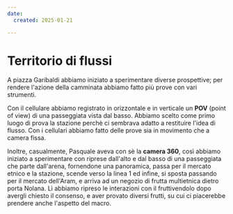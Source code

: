 ```yaml
---
date:
  created: 2025-01-21

---
```


# Territorio di flussi
A piazza Garibaldi abbiamo iniziato a sperimentare diverse prospettive; per rendere l'azione della camminata abbiamo fatto più prove con vari strumenti. 

Con il cellulare abbiamo registrato in orizzontale e in verticale un **POV** (point of view) di una passeggiata vista dal basso. Abbiamo scelto come primo luogo di prova la stazione perchè ci sembrava adatto a restituire l'idea di flusso. Con i cellulari abbiamo fatto delle prove sia in movimento che a camera fissa. 

Inoltre, casualmente, Pasquale aveva con sè la **camera 360**, così abbiamo iniziato a sperimentare con riprese dall'alto e dal basso di una passeggiata che parte dall'arena, fornendone una panoramica, passa per il mercato etnico e la stazione, scende verso la linea 1 ed infine, si sposta passando per il mercato dell'Aram, e arriva ad un negozio di frutta multietnica dietro porta Nolana. Lì abbiamo ripreso le interazioni con il fruttivendolo dopo avergli chiesto il consenso, e aver provato diversi frutti, su cui ci piacerebbe prendere anche l'aspetto del macro. 